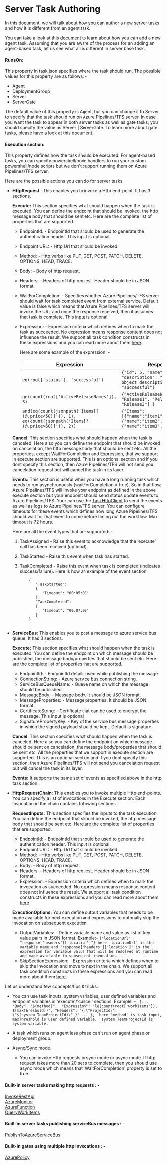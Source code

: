  # Server Task Authoring

In this document, we will talk about how you can author a new server tasks and how it is different from an agent task.

You can take a look at this [document](https://docs.microsoft.com/en-us/vsts/extend/develop/add-build-task) to learn about how you can add a new agent task. Assuming that you are aware of the process for an adding an agent-based task, let us see what all is different in server base task.

#### RunsOn:
This property in task.json specifies where the task should run. The possible values for this property are as follows: -

- Agent
- DeploymentGroup
- Server
- ServerGate

The default value of this property is Agent, but you can change it to Server to specify that the task should run on Azure Pipelines/TFS server. In case you want the task to appear in both server tasks as well as gate tasks, you should specify the value as Server | ServerGate. To learn more about gate tasks, please have a look at this [document](https://github.com/Microsoft/vsts-tasks/blob/master/docs/authoring/gates.md).

#### Execution section:
This property defines how the task should be executed. For agent-based tasks, you can specify powershell/node handlers to run your custom powershell/node scripts but we don&#39;t support running them on Azure Pipelines/TFS server.

Here are the possible actions you can do for server tasks.

- **HttpRequest** :
This enables you to invoke a Http end-point. It has 3 sections.

    **Execute:** This section specifies what should happen when the task is executed. You can define the endpoint that should be invoked, the http message body that should be sent etc. Here are the complete list of  properties that are supported.
    - EndpointId: - EndpointId that should be used to generate the authentication header. This input is optional.
    - Endpoint URL: - Http Url that should be invoked.
    - Method: - Http verbs like PUT, GET, POST, PATCH, DELETE, OPTIONS, HEAD, TRACE.
    - Body: - Body of http request.
    - Headers: - Headers of http request. Header should be in JSON format.
    - WaitForCompletion: -  Specifies whether Azure Pipelines/TFS server should wait for task completed event from external service. Default value is false which means that Azure Pipelines/TFS server will invoke the URL and once the response received, then it assumes that task is complete. This input is optional.
    - Expression: - Expression criteria which defines when to mark the task as succeeded. No expression means response content does not influence the result. We support all task condition constructs in these expressions and you can read more about them [here](https://go.microsoft.com/fwlink/?linkid=842996).   
    
      Here are some example of the expression: -
      
      
         |      Expression        | Response | Result | 
         |------------------------|----------|--------|
         | ``` eq(root['status'], 'successful') ``` | ``` {"id": 5, "name": "myObject", "description": "this is my object description", "status": "successful"} ``` | true |
         | ``` ge(count(root['ActiveReleaseNames']), 3) ``` | ``` {"ActiveReleaseNames": [ "Release1", "Release2", "Release3"] } ``` | true |
         | ``` and(eq(count(jsonpath('Items[?(@.price<50)]')), 1), eq(count(jsonpath('Items[?(@.price>60)]')), 2)) ``` | ``` {"Items":[{"name":"item1","price":100},{"name":"item2","price":40},{"name":"item3","price":70}]} ``` | true |      
      
    **Cancel**: This section specifies what should happen when the task is canceled. Here also you can define the endpoint that should be invoked on cancelation, the http message body that should be sent etc. All the properties, except WaitForCompletion and Expression, that we support in execute section are supported. This is an optional section and if you dont specify this section, then Azure Pipelines/TFS will not send you cancelation request but will cancel the task in its layer. 

    **Events:** This section is useful when you have a long running task which needs to run asynchronously (waitForCompletion = true). So in that flow, Azure Pipelines/TFS will invoke your endpoint as defined in the above execute section but your endpoint should send status update events to Azure Pipelines/TFS. Your can use the [TaskHttpClient](https://github.com/Microsoft/azure-pipelines-extensions/tree/master/ServerTaskHelper) to send the events as well as logs to Azure Pipelines/TFS server. You can configure timeouts for these events which defines how long Azure Pipelines/TFS should wait for that event to come before timing out the workflow. Max timeout is 72 hours.
    
    Here are all the event types that are supported: -  
    1.  TaskAssigned - Raise this event to acknowledge that the ‘execute’ call has been received (optional).
    2.  TaskStarted - Raise this event when task has started.
    3.  TaskCompleted - Raise this event when task is completed (indicates success/failure). Here is how an example of the event section. 
 
        ```Events: 
            { 
               "TaskStarted": 
               {
                  "Timeout": "00:05:00"
               }, 
               "TaskCompleted": 
               {
                  "Timeout": "00:07:00"
               }
            }
       
- **ServiceBus**:
This enables you to post a message to azure service bus queue. It has 3 sections.

    **Execute:** This section specifies what should happen when the task is executed. You can define the endpoint on which message should be published, the message body/properties that should be sent etc. Here are the complete list of  properties that are supported. 
    
    - EndpointId: - EndpointId details used while publishing the message.
    - ConnectionString: - Azure service bus connection string.
    - ServiceBusQueueName: - Queue name on which the message should be published.
    - MessageBody: - Message body. It should be JSON format.
    - MessageProperties: - Message properties. It should be JSON format.
    - CertificateString: -  Certificate that can be used to encrypt the message. This input is optional.
    - SignaturePropertyKey: - Key of the service bus message properties in which the signed payload should be kept. Default is signature.
    
    **Cancel**:  This section specifies what should happen when the task is canceled. Here also you can define the endpoint on which message should be sent on cancelation, the message body/properties that should be sent etc. All the properties that we support in execute section are supported. This is an optional section and if you dont specify this section, then Azure Pipelines/TFS will not send you cancelation request but will cancel the task in its layer.

    **Events:** It  supports the same set of events as specified above in the http task section. 

- **HttpRequestChain**:
This enables you to invoke multiple Http end-points. You can specify a list of invocations in the Execute section. Each invocation in the chain contains following sections.

    **RequestInputs:** This section specifies the inputs to the task execution. You can define the endpoint that should be invoked, the http message body that should be sent etc. Here are the complete list of  properties that are supported.

    - EndpointId: - EndpointId that should be used to generate the authentication header. This input is optional.
    - Endpoint URL: - Http Url that should be invoked.
    - Method: - Http verbs like PUT, GET, POST, PATCH, DELETE, OPTIONS, HEAD, TRACE.
    - Body: - Body of http request.
    - Headers: - Headers of http request. Header should be in JSON format.
    - Expression: - Expression criteria which defines when to mark the invocation as succeeded. No expression means response content does not influence the result. We support all task condition constructs in these expressions and you can read more about them [here](https://go.microsoft.com/fwlink/?linkid=842996).   

    **ExecutionOptions:** You can define output variables that needs to be made available for next execution and expressions to optonally skip the invocation on subsequent execution.
    - OutputVariables: - Define variable name and value as list of key value pairs in JSON format.
      Example:- ```{"locationUrl" : "response['headers']['location']"} here 'locationUrl' is the variable name and 'response['headers']['location']' is the expression for variable value that will be resolved at runtime and made available to subsequent invocation.```
    - SkipSectionExpression: - Expression criteria which defines when to skip the invocation and move to next in the chain. We support all task condition constructs in these expressions and you can read more about them [here](https://go.microsoft.com/fwlink/?linkid=842996).  

Let us understand few concepts/tips & tricks.

  - You can use task inputs, system variables, user defined variables and endpoint variables in 'execute'/'cancel' sections.
    Example: - ``` {...   
              "Body": "$(method)", 
              "Expression": "le(count(root['workItems']), $(maxThreshold))",
              "Headers": "{ \"ProjectId\": \"$(system.TeamProjectId)\" }"
              ...
              },  here 'method' is task input, maxThreshold is user defined variable,  system.TeamProjectId is system variable.```

  - A task which runs on agent less phase can't run on agent phase or deployment group.

  - Async/Sync mode. 
    - You can invoke Http requests in sync mode or  async mode. If http request takes more than 20 secs to complete, then you should use  async mode which means that 'WaitForCompletion' property is set to true.


#### Built-in server tasks making http requests : -
  [InvokeRestApi](https://github.com/Microsoft/vsts-tasks/blob/master/Tasks/InvokeRestApiV1/task.json)  
  [AzureMonitor](https://github.com/Microsoft/vsts-tasks/blob/master/Tasks/AzureMonitorV0/task.json)   
  [AzureFunction](https://github.com/Microsoft/vsts-tasks/blob/master/Tasks/AzureFunctionV1/task.json)   
  [QueryWorkItems](https://github.com/Microsoft/vsts-tasks/blob/master/Tasks/QueryWorkItemsV0/task.json)   

#### Built-in server tasks publishing serviceBus messages : -

  [PublishToAzureServiceBus](https://github.com/Microsoft/vsts-tasks/blob/master/Tasks/PublishToAzureServiceBusV1/task.json)

#### Built-in gates using multiple http invocations : - 
   [AzurePolicy](https://github.com/Microsoft/azure-pipelines-tasks/blob/master/Tasks/AzurePolicyV0/task.json)
